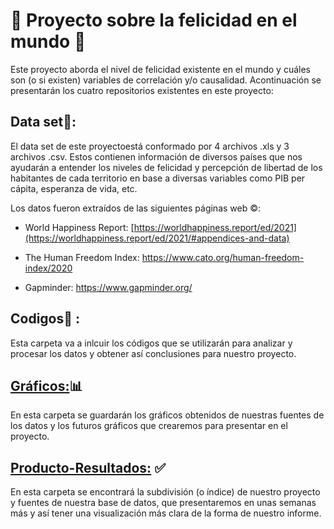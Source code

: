 # :mag_right: Proyecto sobre la felicidad en el mundo :mag_right:

Este proyecto aborda el nivel de felicidad existente en el mundo y cuáles son (o si existen) variables de correlación y/o causalidad. Acontinuación se presentarán los cuatro repositorios existentes en este proyecto:

## Data set:file_folder::

El data set de este proyectoestá conformado por 4 archivos .xls y 3 archivos .csv. Estos contienen información de diversos países que nos ayudarán a entender los niveles de felicidad y percepción de libertad de los habitantes de cada territorio en base a diversas variables como PIB per cápita, esperanza de vida, etc.

Los datos fueron extraídos de las siguientes páginas web :copyright::

-   World Happiness Report: [https://worldhappiness.report/ed/2021](https://worldhappiness.report/ed/2021/#appendices-and-data)

-   The Human Freedom Index: <https://www.cato.org/human-freedom-index/2020>

-   Gapminder: <https://www.gapminder.org/>

## Codigos:floppy_disk: :

Esta carpeta va a inlcuir los códigos que se utilizarán para analizar y procesar los datos y obtener así conclusiones para nuestro proyecto.

## [Gráficos:](https://javivalenzuela.github.io/Informe-Escrito/figuras/graficos.html):bar_chart:

En esta carpeta se guardarán los gráficos obtenidos de nuestras fuentes de los datos y los futuros gráficos que crearemos para presentar en el proyecto.

## [Producto-Resultados:](https://javivalenzuela.github.io/Informe-Escrito/producto-resultados/) :white_check_mark:

En esta carpeta se encontrará la subdivisión (o índice) de nuestro proyecto y fuentes de nuestra base de datos, que presentaremos en unas semanas más y así tener una visualización más clara de la forma de nuestro informe.
